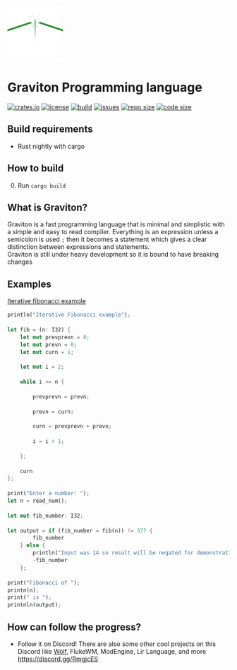 <img src="./docs/logo.png" width=25%>

# Graviton Programming language

[![crates.io](https://img.shields.io/crates/v/graviton?style=flat-square)](https://crates.io/crates/graviton)
[![license](https://img.shields.io/badge/license-MIT-blue.svg?style=flat-square)](./LICENSE)
[![build](https://img.shields.io/travis/Ralakus/graviton?style=flat-square)](https://travis-ci.org/Ralakus/graviton)
[![issues](https://img.shields.io/github/issues/Ralakus/graviton?style=flat-square)](https://github.com/Ralakus/graviton/issues)
[![repo size](https://img.shields.io/github/repo-size/Ralakus/graviton?style=flat-square)](https://github.com/Ralakus/graviton)
[![code size](https://img.shields.io/github/languages/code-size/Ralakus/graviton?style=flat-square)](https://github.com/Ralakus/graviton)

## Build requirements
* Rust nightly with cargo

## How to build 
0. Run `cargo build`

## What is Graviton?
Graviton is a fast programming language that is minimal and simplistic with a simple and easy to read compiler. Everything is an expression unless a semicolon is used `;` then it becomes a statement which gives a clear distinction between expressions and statements.  
Graviton is still under heavy development so it is bound to have breaking changes

## Examples
[Iterative fibonacci example](./examples/fib.grav) 
```rust
println("Iterative Fibonacci example");

let fib = (n: I32) {
    let mut prevprevn = 0;
    let mut prevn = 0;
    let mut curn = 1;

    let mut i = 2;

    while i <= n {

        prevprevn = prevn;

        prevn = curn;

        curn = prevprevn + prevn;

        i = i + 1;

    };

    curn
};

print("Enter a number: ");
let n = read_num();

let mut fib_number: I32;

let output = if (fib_number = fib(n)) != 377 {
        fib_number
    } else {
        println("Input was 14 so result will be negated for demonstration");
        -fib_number
    };

print("Fibonacci of ");
printn(n);
print(" is ");
printnln(output);
```

## How can follow the progress?
* Follow it on Discord! There are also some other cool projects on this Discord like [Wolf](https://github.com/Ralakus/wolf-lang), FlukeWM, ModEngine, Lir Language, and more https://discord.gg/RmgjcES